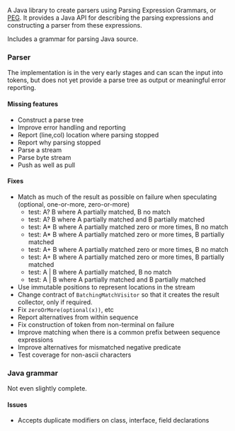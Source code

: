 A Java library to create parsers using Parsing Expression Grammars, or [PEG](https://en.wikipedia.org/wiki/Parsing_expression_grammar). It provides a Java API for describing the parsing expressions and constructing a parser from these expressions.

Includes a grammar for parsing Java source.

### Parser

The implementation is in the very early stages and can scan the input into tokens, but does not yet provide a parse tree as output or meaningful error reporting.

#### Missing features

- Construct a parse tree
- Improve error handling and reporting
- Report (line,col) location where parsing stopped
- Report why parsing stopped
- Parse a stream
- Parse byte stream
- Push as well as pull

#### Fixes

- Match as much of the result as possible on failure when speculating (optional, one-or-more, zero-or-more) 
    - test: A? B where A partially matched, B no match
    - test: A? B where A partially matched and B partially matched
    - test: A* B where A partially matched zero or more times, B no match
    - test: A* B where A partially matched zero or more times, B partially matched
    - test: A+ B where A partially matched zero or more times, B no match
    - test: A+ B where A partially matched zero or more times, B partially matched
    - test: A | B where A partially matched, B no match
    - test: A | B where A partially matched and B partially matched
- Use immutable positions to represent locations in the stream
- Change contract of `BatchingMatchVisitor` so that it creates the result collector, only if required.
- Fix `zeroOrMore(optional(x))`, etc
- Report alternatives from within sequence
- Fix construction of token from non-terminal on failure
- Improve matching when there is a common prefix between sequence expressions
- Improve alternatives for mismatched negative predicate
- Test coverage for non-ascii characters

### Java grammar

Not even slightly complete.

#### Issues

- Accepts duplicate modifiers on class, interface, field declarations
